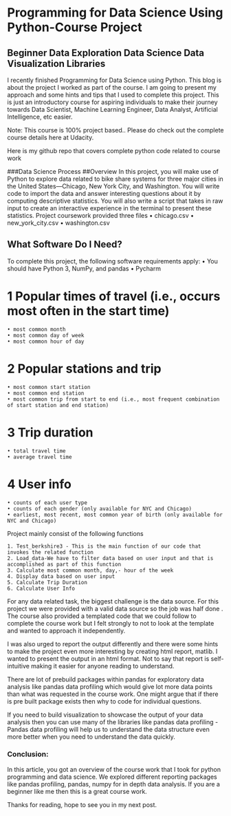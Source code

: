 # Programming for Data Science Using Python-Course Project
## Beginner Data Exploration Data Science Data Visualization Libraries


I recently finished Programming for Data Science using Python. This blog is about the project I worked as part of the course. I am going to present my approach and some hints and tips that I used to complete this project. This is just an introductory course for aspiring individuals to make their journey towards Data Scientist, Machine Learning Engineer, Data Analyst, Artificial Intelligence, etc easier.

Note: This course is 100% project based.. Please do check out the complete course details here at Udacity.

Here is my github repo that covers complete python code related to course work


###Data Science Process
##Overview
In this project, you will make use of Python to explore data related to bike share systems for three major cities in the United States—Chicago, New York City, and Washington. You will write code to import the data and answer interesting questions about it by computing descriptive statistics. You will also write a script that takes in raw input to create an interactive experience in the terminal to present these statistics.
Project coursework provided three files
	• chicago.csv
	• new_york_city.csv
	• washington.csv


## What Software Do I Need?
To complete this project, the following software requirements apply:
• You should have Python 3, NumPy, and pandas
• Pycharm


# 1 Popular times of travel (i.e., occurs most often in the start time)
	• most common month
	• most common day of week
	• most common hour of day
# 2 Popular stations and trip
	• most common start station
	• most common end station
	• most common trip from start to end (i.e., most frequent combination of start station and end station)
# 3 Trip duration
	• total travel time
	• average travel time
# 4 User info
	• counts of each user type
	• counts of each gender (only available for NYC and Chicago)
	• earliest, most recent, most common year of birth (only available for NYC and Chicago)



Project mainly consist of the following functions

	1. Test_berkshire3 - This is the main function of our code that invokes the related function
	2. Load_data-We have to filter data based on user input and that is accomplished as part of this function
	3. Calculate most common month, day,- hour of the week
	4. Display data based on user input
	5. Calculate Trip Duration
	6. Calculate User Info 


For any data related task, the biggest challenge is the data source. For this project we were provided with a valid data source so the job was half done . The course also provided a templated code that we could follow to complete the course work but I felt strongly to not to look at the template and wanted to approach it independently. 

I was also urged to report the output differently and there were some hints to make the project even more interesting by creating html report, matlib. I wanted to present the output in an html format. Not to say that report is self-intuitive making it easier for anyone reading to understand.


There are lot of prebuild packages within pandas for exploratory data analysis like pandas data profiling which would give lot more data points than what was requested in the course work. One might argue that if there is pre built package exists then why to code for individual questions.

If you need to build visualization to showcase the output of your data analysis then you can use many of the libraries like pandas data profiling -Pandas data profiling will help us to understand the data structure even more better when you need to understand the data quickly.


### Conclusion:
In this article, you got an overview of the course work that I took for python programming and data science. We explored different reporting packages like pandas profiling, pandas, numpy for in depth data analysis. If you are a beginner like me then this is a great course work.

Thanks for reading, hope to see you in my next post. 


